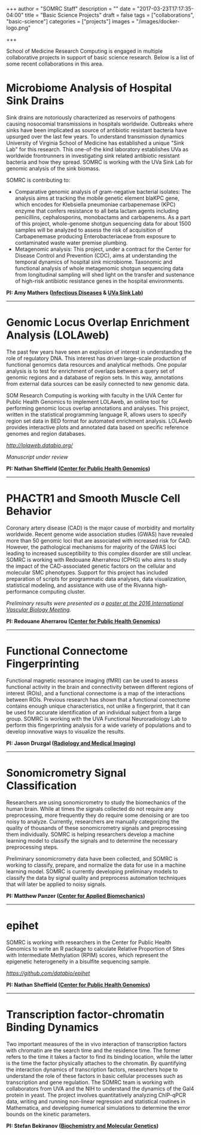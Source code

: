 +++
author = "SOMRC Staff"
description = ""
date = "2017-03-23T17:17:35-04:00"
title = "Basic Science Projects"
draft = false
tags = ["collaborations", "basic-science"]
categories = ["projects"]
images = "/images/docker-logo.png"

+++

<div class="bd-callout bd-callout-warning">
<p class=lead>School of Medicine Research Computing is engaged in multiple collaborative projects in support of basic science research. Below is a list of some recent collaborations in this area.</p>
</div>



# Microbiome Analysis of Hospital Sink Drains

Sink drains are notoriously characterized as reservoirs of pathogens causing nosocomial transmissions in hospitals worldwide. Outbreaks where sinks have been implicated as source of antibiotic resistant bacteria have upsurged over the last few years. To understand transmission dynamics University of Virginia School of Medicine has established a unique "Sink Lab" for this research. This one-of-the kind laboratory establishes UVa as worldwide frontrunners in investigating sink related antibiotic resistant bacteria and how they spread. SOMRC is working with the UVa Sink Lab for genomic analysis of the sink biomass. 

SOMRC is contributing to:

- Comparative genomic analysis of gram-negative bacterial isolates:
    The analysis aims at tracking the mobile genetic element blaKPC gene, which encodes for Klebsiella pneumoniae carbapenemase (KPC) enzyme that confers resistance to all beta lactam agents including penicillins, cephalosporins, monobactams and carbapenems. As a part of this project, whole-genome shotgun sequencing data for about 1500 samples will be analyzed to assess the risk of acquisition of Carbapenemase producing Enterobacteriaceae from exposure to contaminated waste water premise plumbing.   
- Metagenomic analysis: 
    This project, under a contract for the Center for Disease Control and Prevention (CDC), aims at understanding the temporal dynamics of hospital sink microbiome. Taxonomic and functional analysis of whole metagenomic shotgun sequencing data from longitudinal sampling will shed light on the transfer and sustenance of high-risk antibiotic resistance genes in the hospital environments.

**PI: Amy Mathers ([Infectious Diseases](https://med.virginia.edu/infectious-diseases/) & [UVa Sink Lab](http://uvasinklab.org/))**

- - - 

# Genomic Locus Overlap Enrichment Analysis (LOLAweb)

The past few years have seen an explosion of interest in understanding the role of regulatory DNA. This interest has driven large-scale production of functional genomics data resources and analytical methods. One popular analysis is to test for enrichment of overlaps between a query set of genomic regions and a database of region sets. In this way, annotations from external data sources can be easily connected to new genomic data.

SOM Research Computing is working with faculty in the UVA Center for Public Health Genomics to implement LOLAweb, an online tool for performing genomic locus overlap annotations and analyses. This project, written in the statistical programming language R, allows users to specify region set data in BED format for automated enrichment analysis. LOLAweb provides interactive plots and annotated data based on specific reference genomes and region databases. 

*<http://lolaweb.databio.org/>*

*Manuscript under review*

**PI: Nathan Sheffield ([Center for Public Health Genomics](https://med.virginia.edu/cphg/))**

- - -

# PHACTR1 and Smooth Muscle Cell Behavior

Coronary artery disease (CAD) is the major cause of morbidity and mortality worldwide. Recent genome wide association studies (GWAS) have revealed more than 50 genomic loci that are associated with increased risk for CAD. However, the pathological mechanisms for majority of the GWAS loci leading to increased susceptibility to this complex disorder are still unclear. SOMRC is working with Redouane Aherrahrou (CPHG) who aims to study the impact of the CAD-associated genetic factors on the cellular and molecular SMC phenotypes. Support for this project has included preparation of scripts for programmatic data analyses, data visualization, statistical modeling, and assistance with use of the Rivanna high-performance computing cluster.

*Preliminary results were presented as a [poster at the 2016 International Vascular Biology Meeting](http://www.navbo.org/events/2-uncategorised/400-international-vascular-biology-meeting-2016).*

**PI: Redouane Aherrarou ([Center for Public Health Genomics](https://med.virginia.edu/cphg/))**

- - -

# Functional Connectome Fingerprinting

Functional magnetic resonance imaging (fMRI) can be used to assess functional activity in the brain and connectivity between different regions of interest (ROIs), and a functional connectome is a map of the interactions between ROIs. Previous research has shown that a functional connectome contains enough unique characteristics, not unlike a fingerprint, that it can be used for accurate identification of an individual subject from a large group. SOMRC is working with the UVA Functional Neuroradiology Lab to perform this fingerprinting analysis for a wide variety of populations and to develop innovative ways to visualize the results.

**PI: Jason Druzgal ([Radiology and Medical Imaging](http://druzgallab.com))**

- - - 

# Sonomicrometry Signal Classification

Researchers are using sonomicrometry to study the biomechanics of the human brain. While at times the signals collected do not require any preprocessing, more frequently they do require some denoising or are too noisy to analyze. Currently, researchers are manually categorizing the quality of thousands of these sonomicrometry signals and preprocessing them individually. SOMRC is helping researchers develop a machine learning model to classify the signals and to determine the necessary preprocessing steps.

Preliminary sonomicrometry data have been collected, and SOMRC is working to classify, prepare, and normalize the data for use in a machine learning model. SOMRC is currently developing preliminary models to classify the data by signal quality and preprocess automation techniques that will later be applied to noisy signals.

**PI: Matthew Panzer ([Center for Applied Biomechanics](http://www.centerforappliedbiomechanics.org/))**

- - -

# epihet

SOMRC is working with researchers in the Center for Public Health Genomics to write an R package to calculate Relative Proportion of Sites with Intermediate Methylation (RPIM) scores, which represent the epigenetic heterogeneity in a bisulfite sequencing sample.

*<https://github.com/databio/epihet>*

**PI: Nathan Sheffield ([Center for Public Health Genomics](https://med.virginia.edu/cphg/))**

- - -

# Transcription factor-chromatin Binding Dynamics

Two important measures of the in vivo interaction of transcription factors with chromatin are the search time and the residence time. The former refers to the time it takes a factor to find its binding location, while the latter is the time the factor physically attaches to the chromatin. By quantifying the interaction dynamics of transcription factors, researchers hope to understand the role of these factors in basic cellular processes such as transcription and gene regulation. The SOMRC team is working with collaborators from UVA and the NIH to understand the dynamics of the Gal4 protein in yeast. The project involves quantitatively analyzing ChIP-qPCR data, writing and running non-linear regression and statistical routines in Mathematica, and developing numerical simulations to determine the error bounds on the kinetic parameters. 

**PI: Stefan Bekiranov ([Biochemistry and Molecular Genetics](https://bmg.med.virginia.edu))**

